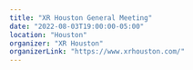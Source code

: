 ```yaml
---
title: "XR Houston General Meeting"
date: "2022-08-03T19:00:00-05:00"
location: "Houston"
organizer: "XR Houston"
organizerLink: "https://www.xrhouston.com/"
---
```

